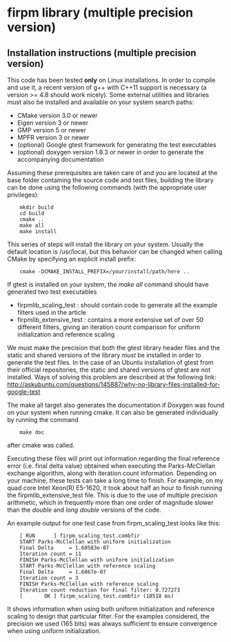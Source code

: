 firpm library (multiple precision version)
=========================================

## Installation instructions (multiple precision version) ##
This code has been tested **only** on Linux installations. In order to compile and use it, a recent version of g++ with
C++11 support is necessary (a version >= 4.8 should work nicely). Some external utilities and libraries must also be installed
and available on your system search paths:
* CMake version 3.0 or newer
* Eigen version 3 or newer
* GMP version 5 or newer
* MPFR version 3 or newer
* (optional) Google gtest framework for generating the test executables
* (optional) doxygen version 1.8.3 or newer in order to generate the accompanying documentation

Assuming these prerequisites are taken care of and you are located at the base folder containing the source code and test files,
building the library can be done using the following commands (with the appropriate user privileges):

        mkdir build
        cd build
        cmake ..
        make all
        make install

This series of steps will install the library on your system. Usually the default location is /usr/local, but this behavior can
be changed when calling CMake by specifying an explicit install prefix:

        cmake -DCMAKE_INSTALL_PREFIX=/your/install/path/here ..

If gtest is installed on your system, the *make all* command should have generated two test executables
* firpmlib_scaling_test : should contain code to generate all the example filters used in the article
* firpmlib_extensive_test : contains a more extensive set of over 50 different filters, giving an iteration count comparison for
uniform initialization and reference scaling


We must make the precision that both the gtest library header files and the static and shared versions of the library *must* be installed
in order to generate the test files. In the case of an Ubuntu installation of gtest from their official repositories, the static and shared
versions of gtest are not installed. Ways of solving this problem are described at the
following link: http://askubuntu.com/questions/145887/why-no-library-files-installed-for-google-test


The make all target also generates the documentation if Doxygen was found on your system when running cmake. It can also be
generated individually by running the command

        make doc

after cmake was called.

Executing these files will print out information regarding the final reference error (i.e. final delta value) obtained when
executing the Parks-McClellan exchange algorithm, along with iteration count information. Depending on your machine, these tests
can take a long time to finish. For example, on my quad core Intel Xeon(R) E5-1620, it took about half an hour to finish running
the firpmlib_extensive_test file. This is due to the use of multiple precision arithmetic, which in frequently more
than one order of magnitude slower than the *double* and *long double* versions of the code.

An example output for one test case from firpm_scaling_test looks like this:


        [ RUN      ] firpm_scaling_test.combfir
        START Parks-McClellan with uniform initialization
        Final Delta     = 1.60583e-07
        Iteration count = 11
        FINISH Parks-McClellan with uniform initialization
        START Parks-McClellan with reference scaling
        Final Delta     = 1.6067e-07
        Iteration count = 3
        FINISH Parks-McClellan with reference scaling
        Iteration count reduction for final filter: 0.727273
        [       OK ] firpm_scaling_test.combfir (10518 ms)

It shows information when using both uniform initialization and reference scaling to design that particular filter.
For the examples considered, the precision we used (165 bits) was always sufficient to ensure convergence when using uniform
initialization.
